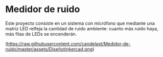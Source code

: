 # Medidor de ruido
Este proyecto consiste en un sistema con micrófono que mediante una matriz LED relfeja la cantidad de ruido ambiente: cuanto más ruido haya, más filas de LEDs se encenderán.

(https://raw.githubusercontent.com/candelast/Medidor-de-ruido/master/assets/Diseñotinkercad.png)
